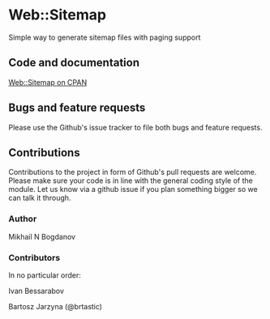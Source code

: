 # Web::Sitemap
Simple way to generate sitemap files with paging support

## Code and documentation
[Web::Sitemap on CPAN](https://metacpan.org/release/Web-Sitemap)

## Bugs and feature requests
Please use the Github's issue tracker to file both bugs and feature requests.

## Contributions
Contributions to the project in form of Github's pull requests are welcome.
Please make sure your code is in line with the general coding style of the
module. Let us know via a github issue if you plan something bigger so we can
talk it through.

### Author
Mikhail N Bogdanov

### Contributors
In no particular order:

Ivan Bessarabov

Bartosz Jarzyna (@brtastic)
